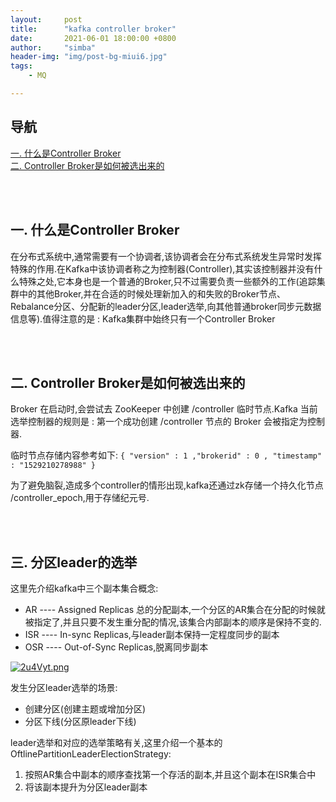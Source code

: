 ```yaml
---
layout:     post
title:      "kafka controller broker"
date:       2021-06-01 18:00:00 +0800
author:     "simba"
header-img: "img/post-bg-miui6.jpg"
tags:
    - MQ

---
```











## 导航
[一. 什么是Controller Broker](#jump1)
<br>
[二. Controller Broker是如何被选出来的](#jump2)
<br>












<br><br>
## <span id="jump1">一. 什么是Controller Broker</span>

在分布式系统中,通常需要有一个协调者,该协调者会在分布式系统发生异常时发挥特殊的作用.在Kafka中该协调者称之为控制器(Controller),其实该控制器并没有什么特殊之处,它本身也是一个普通的Broker,只不过需要负责一些额外的工作(追踪集群中的其他Broker,并在合适的时候处理新加入的和失败的Broker节点、Rebalance分区、分配新的leader分区,leader选举,向其他普通broker同步元数据信息等).值得注意的是 : Kafka集群中始终只有一个Controller Broker



<br><br>
## <span id="jump2">二. Controller Broker是如何被选出来的</span>

Broker 在启动时,会尝试去 ZooKeeper 中创建 /controller 临时节点.Kafka 当前选举控制器的规则是 : 第一个成功创建 /controller 节点的 Broker 会被指定为控制器.

临时节点存储内容参考如下:
``
{ "version" : 1 ,"brokerid" : 0 , "timestamp" : "1529210278988" }
``

为了避免脑裂,造成多个controller的情形出现,kafka还通过zk存储一个持久化节点 /controller_epoch,用于存储纪元号.



<br><br>
## <span id="jump3">三. 分区leader的选举</span>

这里先介绍kafka中三个副本集合概念:
* AR ---- Assigned Replicas 总的分配副本,一个分区的AR集合在分配的时候就被指定了,并且只要不发生重分配的情况,该集合内部副本的顺序是保持不变的.
* ISR ---- In-sync Replicas,与leader副本保持一定程度同步的副本
* OSR ---- Out-of-Sync Replicas,脱离同步副本

[![2u4Vyt.png](https://z3.ax1x.com/2021/06/01/2u4Vyt.png)](https://imgtu.com/i/2u4Vyt)

发生分区leader选举的场景:
* 创建分区(创建主题或增加分区)
* 分区下线(分区原leader下线)

leader选举和对应的选举策略有关,这里介绍一个基本的OftlinePartitionLeaderElectionStrategy:
1. 按照AR集合中副本的顺序查找第一个存活的副本,并且这个副本在ISR集合中
2. 将该副本提升为分区leader副本




